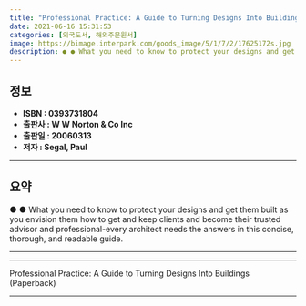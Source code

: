 ```yaml
---
title: "Professional Practice: A Guide to Turning Designs Into Buildings (Paperback)"
date: 2021-06-16 15:31:53
categories: [외국도서, 해외주문원서]
image: https://bimage.interpark.com/goods_image/5/1/7/2/17625172s.jpg
description: ● ● What you need to know to protect your designs and get them built as you envision them how to get and keep clients and become their trusted advisor and pro
---
```


## **정보**

- **ISBN : 0393731804**
- **출판사 : W W Norton & Co Inc**
- **출판일 : 20060313**
- **저자 : Segal, Paul**

------



## **요약**

●  ●  What you need to know to protect your designs and get them built as you envision them how to get and keep clients and become their trusted advisor and professional-every architect needs the answers in this concise, thorough, and readable guide.

------



------


Professional Practice: A Guide to Turning Designs Into Buildings (Paperback) 

------


